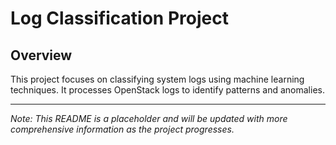 # Log Classification Project

## Overview

This project focuses on classifying system logs using machine learning techniques. It processes OpenStack logs to identify patterns and anomalies.

---

_Note: This README is a placeholder and will be updated with more comprehensive information as the project progresses._
